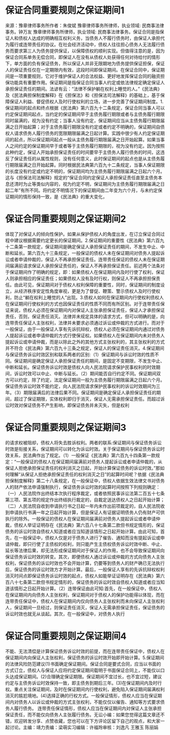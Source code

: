 # 保证合同重要规则之保证期间1

来源：豫章律师事务所作者：朱俊斌 豫章律师事务所律师，执业领域: 民商事法律事务。钟万友 豫章律师事务所律师，执业领域: 民商事法律事务。保证合同是指保证人和债权人达成的明确相互权利义务，当债务人不履行债务时，由保证人承担代为履行或连带责任的协议。在社会经济活动中，债权人往往担心债务人无法履行债务而要求第三人为债务提供保证，以保障债权的顺利实现。但值得注意的是，因为保证合同系单务无偿合同，即保证人在没有从债权人处获得任何对待给付的情形下，单方面的负有保证债务，所以保证人并非无限期地为债务提供保证担保，保证人的保证责任仅在一定期限内有效，这段时间即保证期间。在保证合同中，保证期间是一项重要规则，它对于维护保证人的合法权益、更好地发挥保证合同的融资担保功能具有重要作用。保证期间是指保证合同当事人约定或依法律规定确定保证人承担保证责任的期间。法谚有云：“法律不保护躺在权利上睡觉的人。”《民法典》及《民法典担保制度解释》在《担保法》和《担保法司法解释》的基础上，基于保障保证人利益、督促债权人及时行使权利的立场，进一步完善了保证期间制度。1.保证期间的起点和终点根据《民法典》第六百九十二条规定，保证合同当事人可以约定保证期间起点，当约定的保证期间早于主债务履行期限或者与主债务履行期限同时届满的，视为没有约定；当事人没有约定，保证期间应当从主债务履行期限届满之日开始起算；对于主债务履行期限没有约定或者约定不明确的，保证期间自债权人请求债务人履行债务的宽限期限届满之日起计算。实践中很少有人约定保证期间的起点，所以保证期间起点一般从主债务履行期限届满之日开始起算。如果当事人之间约定的保证期间早于或者等于主债务履行期限的，视为没有约定。因为按照此种约定，保证人开始承担保证责任的时间要早于主债务人履行债务的时间，这违反了保证责任的从属性规则，没有任何意义，此时保证期间的起点也是从主债务履行期限届满之日开始起算。同时根据民法典第六百九十二条规定，当事人保证期限的长度没有约定或约定不明的，保证期间均为主债务履行期限届满之日起六个月。这与《担保法司法解释》规定的“保证合同约定保证人承担保证责任直至主债务本息还清时为止等类似内容的，视为约定不明，保证期间为主债务履行期限届满之日起二年”有所不同。将约定不明情况下的保证期间由二年变为六个月，与未约定保证期间的情形保持一致，是《民法典》的重大变化，

# 保证合同重要规则之保证期间2

体现了对保证人的倾向性保护。如果从保护债权人的角度出发，在订立保证合同过程中建议根据需要约定更长的保证期间。2.保证期间的重要性《民法典》第六百九十二条第一款规定，保证期间是确定保证人承担保证责任的期间，不发生中止、中断和延长。第六百九十三条规定，一般保证的债权人未在保证期间对债务人提起诉讼或者申请仲裁的，保证人不再承担保证责任。连带责任保证的债权人未在保证期间届满前请求保证人承担保证责任的，保证人不再承担保证责任。前述两个法条对于保证期间作了明确的规定，即：如果债权人在保证期间内及时行使了权利，保证人则承担相应的保证责任；如果债权人没有及时行权，则保证人不再承担担保责任。由此可见，保证期间对于债权人权利保障的重要性，同时，保证期间的制度设立，从经济秩序安定性角度审视，更是为了督促、鞭策、警示债权人及时行使权利，防止“躺在权利上睡觉的人”出现。3.债权人如何在保证期间内行使权利债权人在保证期间行使权利的方式也因保证责任的性质不同而有所区别。对于连带责任保证来说，债权人必须在保证期间内对保证人主张承担保证责任，保证人才承担保证责任，否则，保证责任消灭。法律并未规定具体的请求方式，但可以明确的是，向连带责任保证人主张权利，法律并未要求必须通过诉讼或仲裁的方式进行。而对于一般保证，由于一般保证人享有先诉抗辩权，债权人必须在保证期间内通过对债务人提起诉讼或者申请仲裁的方式行使保证权。如果债权人在保证期间内未对债务人提起诉讼或申请仲裁，而是以除此之外的其他方式主张权利的，其主张权利的方式并不符合《民法典》第六百九十三条之规定，保证人的保证责任消灭。4.保证期间与保证债务诉讼时效区别和联系两者的区别:（1）保证期间与诉讼时效的性质不同。保证期间是确定保证人承担保证责任的期间，是固定不变期限，不发生中止、中断和延长。保证债务诉讼时效是债权人向人民法院请求保护民事权利的时效期间，诉讼时效可以中止、中断与延长。（2）期间能否自行约定不同。保证期间双方可以约定，除了约定，法定保证期间一般为主债务履行期限届满之日起六个月。保证债务诉讼时效不能约定，向人民法院请求保护民事权利的诉讼时效期间为三年。（3）期限届满后的法律后果不同。保证期间是确定保证人承担保证责任的期间，超过了保证期限，实体权利即归于消灭，保证人无需承担保证责任。而超过诉讼时效对保证债务不产生影响，即保证债务并未灭失，但是权利

# 保证合同重要规则之保证期间3

的请求权被阻却，债权人将失去胜诉权利。两者的联系:保证期间与保证债务诉讼时效是衔接关系，保证期间可以转化为诉讼时效。关于保证期间与保证债务诉讼时效关系，民法典作出了规定。（1）一般保证《民法典》第六百九十四条第一款规定：“一般保证的债权人在保证期间届满前对债务人提起诉讼或者申请仲裁的，从保证人拒绝承担保证责任的权利消灭之日起，开始计算保证债务的诉讼时效。”那如何理解“从保证人拒绝承担保证责任的权利消灭之日”的起算时间呢？依据《民法典担保制度解释》第二十八条规定，在一般保证中，债权人依据生效法律文书对债务人的财产依法申请强制执行，保证债务诉讼时效的起算时间按照下列规则确定：（一）人民法院作出终结本次执行程序裁定，或者依照民事诉讼法第二百五十七条第三项、第五项的规定作出终结执行裁定的，自裁定送达债权人之日起开始计算；（二）人民法院自收到申请执行书之日起一年内未作出前项裁定的，自人民法院收到申请执行书满一年之日起开始计算，但是保证人有证据证明债务人仍有财产可供执行的除外。一般保证的债权人在保证期间届满前对债务人提起诉讼或者申请仲裁，债权人举证证明存在《民法典》第六百八十七条第二款但书规定情形的，保证债务的诉讼时效自债权人知道或者应当知道该情形之日起开始计算。由此可知，首先，在一般保证中，债权人仅是对于债务人进行了催告、通知而没有提起诉讼或申请仲裁，即只行使了主债权的权利，则只能产生主债权债务诉讼时效中断、中止、延长等法律后果，却无法形成保证期间对于保证人的作用，也不会导致保证期间向保证债务诉讼时效的转变。其次，即便债权人通过诉讼或仲裁的方式向债务人主张权利，保证债务的诉讼时效也不会开始计算，仍要等到债务人的财产确已无法执行后，保证债务的诉讼时效方才开始计算。最后，一般保证人享有的先诉抗辩权权利消灭时间点即保证债务诉讼时效的起点，债权人如能举证证明存在《民法典》第六百八十七条第二款但书规定情形的，保证债务的诉讼时效自债权人知道或者应当知道该情形之日起开始计算。（2）连带保证由此可知:首先，在一般保证中，债权人在保证期间内向债务人主张权利，保证期间对于债权人的保护功能得以体现，而在连带责任保证中，债权人在保证期间内仅向债务人主张权利而未向保证人主张权利人，保证期间一旦经过，则保证责任消灭，保证人无需承担保证责任，保证债务的诉讼时效也就无从谈起。其次，在一般保证中，对债务人执行

# 保证合同重要规则之保证期间4

不能、无法清偿是计算保证债务诉讼时效的前提，而在连带责任保证中，债权人在保证期间内向保证人主张权利，保证债务的诉讼时效开始即开始计算。5.保证期间的法律风险防范建议(1)书面确定保证期间。保证合同是要式合同，应当以书面的方式订立，债权人与保证人应将约定保证期间载明于书面保证合同上，不能仅以口头达成保证期间。(2)合理确定保证期限。保证期间不宜过长，也不宜过短，建议约定与主债务诉讼时效保持一致，即主债务到期后三年。(3)在保证期间内及时行权。重点关注保证期间，及时在保证期间内行使权利，避免陷入保证期间届满权利消灭的尴尬境地。(4)选择正确的行权方式。一般保证情形，债权人应当在保证期间内对债务人以诉讼或仲裁的方式主张权利，不能仅仅以催告、通知等方式要求债务人履行债务。 连带责任保证情形，债权人应当在保证期间内对保证人主张承担保证责任，而不能仅向债务人主张履行债务。无讼小编：如果您觉得这篇文章还不错，欢迎转发分享、点赞收藏，您也可以在下方评论区留下自己的观点，和大家一起讨论。主编：靖力责编：梁萌实习编辑：许福玲审核：刘逸凡 王雅玉 陈丽娟

